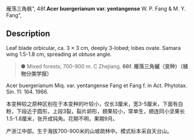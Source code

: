 雁荡三角枫",
48f.**Acer buergerianum var. yentangense** W. P. Fang & M. Y. Fang",

## Description
Leaf blade orbicular, ca. 3 × 3 cm, deeply 3-lobed; lobes ovate. Samara wing 1.5-1.8 cm, spreading at obtuse angle.

> ● Mixed forests; 700-900 m. C Zhejiang.
**66f. 雁荡三角槭（变种）（植物分类学报）**

Acer buergerianum Miq. var. yentangense Fang et Fang f. in Act. Phytotax. Sin. 11: 164. 1966.

本变种较之原种区别在于本变种的叶较小，仅长3厘米，宽3-5厘米，下面有白粉，下段近于圆形，上段3裂，裂片卵形，翅果较小，常单生，翅连同小坚果长1.5-1.8厘米，张开成钝角。花期不明，果期9月。

产浙江中部。生于海拔700-900米的山坡疏林中。模式标本采自天台山。
